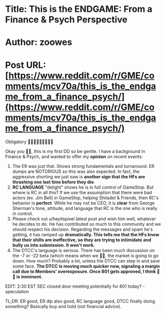 # Title: This is the ENDGAME: From a Finance & Psych Perspective
# Author: zoowes
# Post URL: [https://www.reddit.com/r/GME/comments/mcv70a/this_is_the_endgame_from_a_finance_psych/](https://www.reddit.com/r/GME/comments/mcv70a/this_is_the_endgame_from_a_finance_psych/)


Obligatory 🚀🚀🚀💎🙌💎🙌💎🙌

Okay you 🦍🦍, this is my first DD so be gentle. I have a background in Finance &amp; Psych, and wanted to offer my **opinion** on recent events:

1. The ER was just that. Shows strong fundamentals and turnaround. ER dumps are NOTORIOUS so this was also expected. In fact, the aggressive shorting we just saw is **another sign that the HFs are thrashing one last time before they die**.
2. **RC LANGUAGE** "delight" shows he is in full control of GameStop. But where is RC in all this? If we use the assumption that there were bad actors (ex. Jim Bell) in GameStop, helping Shitadel &amp; Friends, then RC's behavior is **perfect**. While he may not be CEO, it is **clear** from George Sherman's tone, attitude, and language that RC is the one who is really in control.
3. Please check out u/heyitspixel latest post and wish him well, whatever he decides to do. He has contributed so much to this community and  we should respect his decision. Regarding the messages and spam he's getting, it has ramped up **dramatically. This tells me that the HFs know that their shills are ineffective, so they are trying to intimidate and bully us into submission. It won't work.**
4. The DTCC's language is serious. There has been much discussion on the -7 or -22 beta (which means when we 🚀🚀, the market is going to go down. How much? Probably a lot, unless the DTCC can step in and save some face. **The DTCC is moving much quicker now, signaling a margin call due to Members' overexposure. Once 801 gets approved, I think 🚀🚀 is imminent.**

EDIT: 2:30 EST SEC closed door meeting potentially for 801 today? - speculation

TL;DR: ER good, ER dip also good, RC language good, DTCC finally doing something? Basically buy and hold (not financial advice).